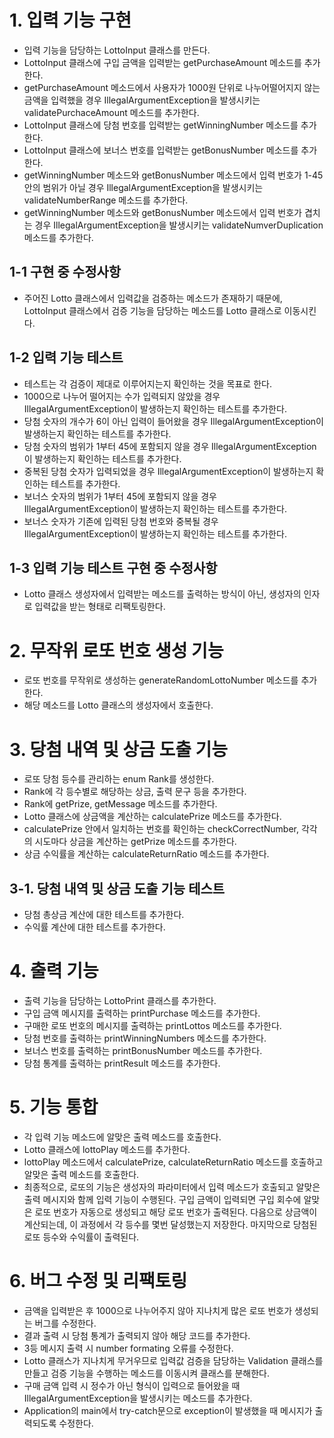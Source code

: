 # 1. 입력 기능 구현
  - 입력 기능을 담당하는 LottoInput 클래스를 만든다.
  - LottoInput 클래스에 구입 금액을 입력받는 getPurchaseAmount 메소드를 추가한다.
  - getPurchaseAmount 메소드에서 사용자가 1000원 단위로 나누어떨어지지 않는 금액을 입력했을 경우 IllegalArgumentException을 발생시키는 validatePurchaceAmount 메소드를 추가한다.
  - LottoInput 클래스에 당첨 번호를 입력받는 getWinningNumber 메소드를 추가한다.
  - LottoInput 클래스에 보너스 번호를 입력받는 getBonusNumber 메소드를 추가한다.
  - getWinningNumber 메소드와 getBonusNumber 메소드에서 입력 번호가 1-45 안의 범위가 아닐 경우 IllegalArgumentException을 발생시키는 validateNumberRange 메소드를 추가한다.
  - getWinningNumber 메소드와 getBonusNumber 메소드에서 입력 번호가 겹치는 경우 IllegalArgumentException을 발생시키는 validateNumverDuplication 메소드를 추가한다.

  
## 1-1 구현 중 수정사항
  - 주어진 Lotto 클래스에서 입력값을 검증하는 메소드가 존재하기 때문에, LottoInput 클래스에서 검증 기능을 담당하는 메소드를 Lotto 클래스로 이동시킨다.

  
## 1-2 입력 기능 테스트
  - 테스트는 각 검증이 제대로 이루어지는지 확인하는 것을 목표로 한다.
  - 1000으로 나누어 떨어지는 수가 입력되지 않았을 경우 IllegalArgumentException이 발생하는지 확인하는 테스트를 추가한다.
  - 당첨 숫자의 개수가 6이 아닌 입력이 들어왔을 경우 IllegalArgumentException이 발생하는지 확인하는 테스트를 추가한다.
  - 당첨 숫자의 범위가 1부터 45에 포함되지 않을 경우 IllegalArgumentException이 발생하는지 확인하는 테스트를 추가한다.
  - 중복된 당첨 숫자가 입력되었을 경우 IllegalArgumentException이 발생하는지 확인하는 테스트를 추가한다.
  - 보너스 숫자의 범위가 1부터 45에 포함되지 않을 경우 IllegalArgumentException이 발생하는지 확인하는 테스트를 추가한다.
  - 보너스 숫자가 기존에 입력된 당첨 번호와 중복될 경우 IllegalArgumentException이 발생하는지 확인하는 테스트를 추가한다.

  
## 1-3 입력 기능 테스트 구현 중 수정사항
  - Lotto 클래스 생성자에서 입력받는 메소드를 출력하는 방식이 아닌, 생성자의 인자로 입력값을 받는 형태로 리팩토링한다.


  
# 2. 무작위 로또 번호 생성 기능
  - 로또 번호를 무작위로 생성하는 generateRandomLottoNumber 메소드를 추가한다.
  - 해당 메소드를 Lotto 클래스의 생성자에서 호출한다.
  
  

# 3. 당첨 내역 및 상금 도출 기능
  - 로또 당첨 등수를 관리하는 enum Rank를 생성한다.
  - Rank에 각 등수별로 해당하는 상금, 출력 문구 등을 추가한다.
  - Rank에 getPrize, getMessage 메소드를 추가한다.
  - Lotto 클래스에 상금액을 계산하는 calculatePrize 메소드를 추가한다.
  - calculatePrize 안에서 일치하는 번호를 확인하는 checkCorrectNumber, 각각의 시도마다 상금을 계산하는 getPrize 메소드를 추가한다.
  - 상금 수익률을 계산하는 calculateReturnRatio 메소드를 추가한다.
  
  
## 3-1. 당첨 내역 및 상금 도출 기능 테스트
  - 당첨 총상금 계산에 대한 테스트를 추가한다.
  - 수익률 계산에 대한 테스트를 추가한다.
  
  
  
# 4. 출력 기능
  - 출력 기능을 담당하는 LottoPrint 클래스를 추가한다.
  - 구입 금액 메시지를 출력하는 printPurchase 메소드를 추가한다.
  - 구매한 로또 번호의 메시지를 출력하는 printLottos 메소드를 추가한다.
  - 당첨 번호를 출력하는 printWinningNumbers 메소드를 추가한다.
  - 보너스 번호를 출력하는 printBonusNumber 메소드를 추가한다.
  - 당첨 통계를 출력하는 printResult 메소드를 추가한다.
  
  
  
# 5. 기능 통합
  - 각 입력 기능 메소드에 알맞은 출력 메소드를 호출한다.
  - Lotto 클래스에 lottoPlay 메소드를 추가한다.
  - lottoPlay 메소드에서 calculatePrize, calculateReturnRatio 메소드를 호출하고 알맞은 출력 메소드를 호출한다.
  - 최종적으로, 로또의 기능은 생성자의 파라미터에서 입력 메소드가 호출되고 알맞은 출력 메시지와 함께 입력 기능이 수행된다. 구입 금액이 입력되면 구입 회수에 알맞은 로또 번호가 자동으로 생성되고 해당 로또 번호가 출력된다. 다음으로 상금액이 계산되는데, 이 과정에서 각 등수를 몇번 달성했는지 저장한다. 마지막으로 당첨된 로또 등수와 수익률이 출력된다.
  
  
  
# 6. 버그 수정 및 리팩토링
  - 금액을 입력받은 후 1000으로 나누어주지 않아 지나치게 많은 로또 번호가 생성되는 버그를 수정한다.
  - 결과 출력 시 당첨 통계가 출력되지 않아 해당 코드를 추가한다.
  - 3등 메시지 출력 시 number formating 오류를 수정한다.
  - Lotto 클래스가 지나치게 무거우므로 입력값 검증을 담당하는 Validation 클래스를 만들고 검증 기능을 수행하는 메소드를 이동시켜 클래스를 분해한다.
  - 구매 금액 입력 시 정수가 아닌 형식이 입력으로 들어왔을 때 IllegalArgumentException을 발생시키는 메소드를 추가한다.
  - Application의 main에서 try-catch문으로 exception이 발생했을 때 메시지가 출력되도록 수정한다.